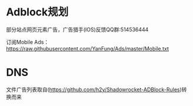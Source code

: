 # Adblock规划

部分站点网页元素广告，广告猎手(IOS)反馈QQ群:514536444

订阅Mobile Ads：https://raw.githubusercontent.com/YanFung/Ads/master/Mobile.txt

# DNS 

文件广告列表取自(https://github.com/h2y/Shadowrocket-ADBlock-Rules)转换而来

